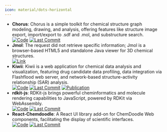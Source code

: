 ```yaml
---
icon: material/dots-horizontal
---
```


- **Chorus**: Chorus is a simple toolkit for chemical structure graph modeling, drawing, and analysis, offering features like structure image export, import/export to .sdf and .mol, and substructure search.  
		[![Code](https://img.shields.io/github/stars/mojaie/chorus?style=for-the-badge&logo=github)](https://github.com/mojaie/chorus) [![Last Commit](https://img.shields.io/github/last-commit/mojaie/chorus?style=for-the-badge&logo=github)](https://github.com/mojaie/chorus) 
- **Jmol**: The request did not retrieve specific information; Jmol is a browser-based HTML5 and standalone Java viewer for 3D chemical structures.  
	[![Link](https://img.shields.io/badge/Link-offline-red?style=for-the-badge&logo=xamarin&logoColor=red)](http://jmol.sourceforge.net/) 
- **Kiwii**: Kiwii is a web application for chemical data analysis and visualization, featuring drug candidate data profiling, data integration via Flashflood web server, and network-based structure-activity relationship (SAR) analysis.  
		[![Code](https://img.shields.io/github/stars/mojaie/kiwiii?style=for-the-badge&logo=github)](https://github.com/mojaie/kiwiii?tab=readme-ov-file) [![Last Commit](https://img.shields.io/github/last-commit/mojaie/kiwiii?style=for-the-badge&logo=github)](https://github.com/mojaie/kiwiii?tab=readme-ov-file) [![Publication](https://img.shields.io/badge/Publication-Citations:63-blue?style=for-the-badge&logo=bookstack)](https://doi.org/10.1007/s10822-014-9760-0) 
- **rdkit-js**: RDKit-js brings powerful cheminformatics and molecule rendering capabilities to JavaScript, powered by RDKit via WebAssembly.  
		[![Code](https://img.shields.io/github/stars/rdkit/rdkit-js?style=for-the-badge&logo=github)](https://github.com/rdkit/rdkit-js) [![Last Commit](https://img.shields.io/github/last-commit/rdkit/rdkit-js?style=for-the-badge&logo=github)](https://github.com/rdkit/rdkit-js) 
- **React-Chemdoodle**: A React UI library add-on for ChemDoodle Web components, facilitating the display of scientific interfaces.  
		[![Code](https://img.shields.io/github/stars/melaniebrgr/react-chemdoodleweb?style=for-the-badge&logo=github)](https://github.com/melaniebrgr/react-chemdoodleweb) [![Last Commit](https://img.shields.io/github/last-commit/melaniebrgr/react-chemdoodleweb?style=for-the-badge&logo=github)](https://github.com/melaniebrgr/react-chemdoodleweb) 
